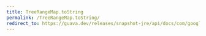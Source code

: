```yaml
---
title: TreeRangeMap.toString
permalink: /TreeRangeMap.toString/
redirect_to: https://guava.dev/releases/snapshot-jre/api/docs/com/google/common/collect/TreeRangeMap.html#toString--
---
```

